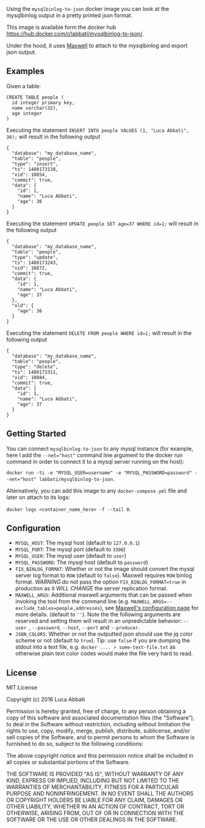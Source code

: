 Using the `mysqlbinlog-to-json` docker image you can look at the mysqlbinlog output in a pretty printed json format.

This image is available form the docker hub https://hub.docker.com/r/labbati/mysqlbinlog-to-json/.

Under the hood, it uses [Maxwell](http://maxwells-daemon.io) to attach to the mysqlbinlog and export json output.

## Examples

Given a table:

```
CREATE TABLE people (
  id integer primary key,
  name varchar(32),
  age integer
)
```

Executing the statement `INSERT INTO people VALUES (1, "Luca Abbati", 36);` will result in the following output
```
{
  "database": "my_database_name",
  "table": "people",
  "type": "insert",
  "ts": 1480173138,
  "xid": 10854,
  "commit": true,
  "data": {
    "id": 1,
    "name": "Luca Abbati",
    "age": 36
  }
}
```

Executing the statement `UPDATE people SET age=37 WHERE id=1;` will result in the following output
```
{
  "database": "my_database_name",
  "table": "people",
  "type": "update",
  "ts": 1480173243,
  "xid": 10872,
  "commit": true,
  "data": {
    "id": 1,
    "name": "Luca Abbati",
    "age": 37
  },
  "old": {
    "age": 36
  }
}
```

Executing the statement `DELETE FROM people WHERE id=1;` will result in the following output
```
{
  "database": "my_database_name",
  "table": "people",
  "type": "delete",
  "ts": 1480173311,
  "xid": 10884,
  "commit": true,
  "data": {
    "id": 1,
    "name": "Luca Abbati",
    "age": 37
  }
}
```

## Getting Started

You can connect `mysqlbinlog-to-json` to any mysql instance (for example, here I add the `--net="host"` command line argument to the docker run command in order to connect it to a mysql server running on the host):

`docker run -ti -e "MYSQL_USER=username" -e "MYSQL_PASSWORD=password" --net="host" labbati/mysqlbinlog-to-json`.

Alternatively, you can add this image to any `docker-compose.yml` file and later on attach to its logs:

`docker logs <container_name_here> -f --tail 0`.

## Configuration

* `MYSQL_HOST`: The mysql host (default to `127.0.0.1`)
* `MYSQL_PORT`: The mysql port (default to `3306`)
* `MYSQL_USER`: The mysql user (default to `user`)
* `MYSQL_PASSWORD`: The mysql host (default to `password`)
* `FIX_BINLOG_FORMAT`: Whether or not the image should convert the mysql server log format to `ROW` (default to `false`). Maxwell requires `ROW` binlog format. *WARNING* do not pass the option `FIX_BINLOG_FORMAT=true` in production as it *WILL CHANGE* the server replication format.
* `MAXWELL_ARGS`: Additional maxwell arguments that can be passed when invoking the tool from the command line (e.g. `MAXWELL_ARGS=--exclude_tables=people,addresses`), see [Maxwell's configuration page](http://maxwells-daemon.io/config/) for more details. (default to `''`). Note the the following arguments are reserved and setting them will result in an unpredictable behavior: `--user `, `--password`, `--host`, `--port` and `--producer`.
* `JSON_COLORS`: Whether or not the outputted json should use the jq color scheme or not (default to `true`). Tip: use `false` if you are dumping the stdout into a text file, e.g. `docker .... > some-text-file.txt` as otherwise plain text color codes would make the file very hard to read.

## License
MIT License

Copyright (c) 2016 Luca Abbati

Permission is hereby granted, free of charge, to any person obtaining a copy
of this software and associated documentation files (the "Software"), to deal
in the Software without restriction, including without limitation the rights
to use, copy, modify, merge, publish, distribute, sublicense, and/or sell
copies of the Software, and to permit persons to whom the Software is
furnished to do so, subject to the following conditions:

The above copyright notice and this permission notice shall be included in all
copies or substantial portions of the Software.

THE SOFTWARE IS PROVIDED "AS IS", WITHOUT WARRANTY OF ANY KIND, EXPRESS OR
IMPLIED, INCLUDING BUT NOT LIMITED TO THE WARRANTIES OF MERCHANTABILITY,
FITNESS FOR A PARTICULAR PURPOSE AND NONINFRINGEMENT. IN NO EVENT SHALL THE
AUTHORS OR COPYRIGHT HOLDERS BE LIABLE FOR ANY CLAIM, DAMAGES OR OTHER
LIABILITY, WHETHER IN AN ACTION OF CONTRACT, TORT OR OTHERWISE, ARISING FROM,
OUT OF OR IN CONNECTION WITH THE SOFTWARE OR THE USE OR OTHER DEALINGS IN THE
SOFTWARE.
